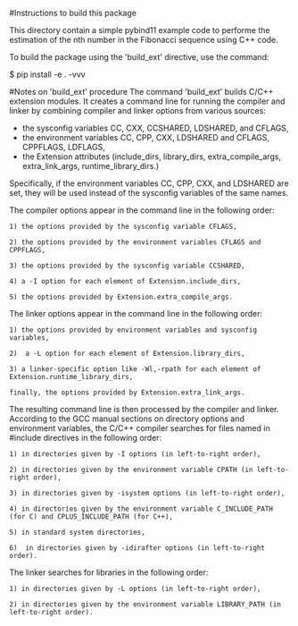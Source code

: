 #Instructions to build this package

This directory contain a simple pybind11 example code
to performe the estimation of the nth number in the
Fibonacci sequence using C++ code.


To build the package using the 'build\_ext' directive,
use the command:

$ pip install -e . -vvv

#Notes on 'build\_ext' procedure
The command 'build\_ext' builds C/C++ extension modules. It creates a command line for running the compiler and linker by combining compiler and linker options from various sources:

  - the sysconfig variables CC, CXX, CCSHARED, LDSHARED, and CFLAGS,
  - the environment variables CC, CPP, CXX, LDSHARED and CFLAGS, CPPFLAGS, LDFLAGS,
  - the Extension attributes (include\_dirs, library\_dirs, extra\_compile\_args, extra\_link\_args, runtime\_library\_dirs.)

Specifically, if the environment variables CC, CPP, CXX, and LDSHARED are set, they will be used instead of the sysconfig variables of the same names.

The compiler options appear in the command line in the following order:

    1) the options provided by the sysconfig variable CFLAGS,

    2) the options provided by the environment variables CFLAGS and CPPFLAGS,

    3) the options provided by the sysconfig variable CCSHARED,

    4) a -I option for each element of Extension.include_dirs,

    5) the options provided by Extension.extra_compile_args.

The linker options appear in the command line in the following order:

    1) the options provided by environment variables and sysconfig variables,

    2)  a -L option for each element of Extension.library_dirs,

    3) a linker-specific option like -Wl,-rpath for each element of Extension.runtime_library_dirs,

    finally, the options provided by Extension.extra_link_args.

The resulting command line is then processed by the compiler and linker. According to the GCC manual sections on directory options and environment variables, the C/C++ compiler searches for files named in #include <file> directives in the following order:

    1) in directories given by -I options (in left-to-right order),

    2) in directories given by the environment variable CPATH (in left-to-right order),

    3) in directories given by -isystem options (in left-to-right order),

    4) in directories given by the environment variable C_INCLUDE_PATH (for C) and CPLUS_INCLUDE_PATH (for C++),

    5) in standard system directories,

    6)  in directories given by -idirafter options (in left-to-right order).

The linker searches for libraries in the following order:

    1) in directories given by -L options (in left-to-right order),

    2) in directories given by the environment variable LIBRARY_PATH (in left-to-right order).


